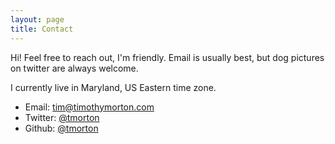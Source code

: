 ```yaml
---
layout: page
title: Contact
---
```


Hi!  Feel free to reach out, I'm friendly.  Email is usually best, but dog pictures on twitter are always welcome.

I currently live in Maryland, US Eastern time zone.

- Email: <a href="mailto:tim@timothymorton.com">tim@timothymorton.com</a>
- Twitter: 	<a href="https://twitter.com/{{ site.owner.twitter }}" title="{{ site.owner.name}} on Twitter" target="_blank">@tmorton</a>
- Github: <a href="https://github.com/{{ site.owner.github }}" title="{{ site.owner.name}} on Github" target="_blank">@tmorton</a>
